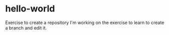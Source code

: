 # hello-world
Exercise to create a repository
I'm working on the exercise to learn to create a branch and edit it.
